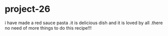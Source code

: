 # project-26

i have made a red sauce pasta 
.it is delicious dish and it is loved by all
.there no need of more things to do this recipe!!!
